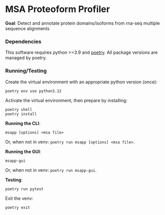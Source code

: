 # MSA Proteoform Profiler

**Goal**: Detect and annotate protein domains/isoforms from rna-seq multiple sequence alignments



### Dependencies

This software requires python >=3.9 and [poetry](https://github.com/python-poetry/poetry).
All package versions are managed by poetry.

### Running/Testing

Create the virtual environment with an appropriate python version (once):

```
poetry env use python3.12
```

Activate the virtual environment, then prepare by installing:
```
poetry shell
poetry install
```

**Running the CLI**:
```
msapp [options] <msa file>
```

Or, when not in venv: `poetry run msapp [options] <msa file>`.

**Running the GUI**:
```
msapp-gui
```

Or, when not in venv: `poetry run msapp-gui`.


**Testing**:
```
poetry run pytest
```

Exit the venv:
```
poetry exit
```
